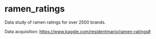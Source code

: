 # ramen_ratings
Data study of ramen ratings for over 2500 brands.

Data acquisition: https://www.kaggle.com/residentmario/ramen-ratings#
